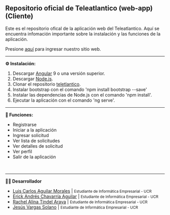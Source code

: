 ## Repositorio oficial de Teleatlantico (web-app) (Cliente)
Este es el repositorio ofical de la aplicación web del Teleatlantico. Aquí se encuentra infomación importante sobre la instalación y las funciones de la aplicación. 

Presione [aquí](https://teleatlantico-soporte.vercel.app/login "Teleatlantico") para ingresar nuestro sitio web.

---

**⚙️ Instalación:**
1. Descargar [Angular](https://angular.io/guide/setup-local "Descargar Angular") 9 o una versión superior. 
2. Descargar [Node.js](https://nodejs.org/en/ "Descargar Node.js"). 
3. Clonar el repositorio [teletlantico](https://github.com/rachel-tindel/IF4101-Soporte-Frontend.git "teletlantico").
4. Instalar bootstrap con el comando 'npm install bootstrap --save'
5. Instalar las dependencias de Node.js con el comando 'npm install'.
6. Ejecutar la aplicación con el comando 'ng serve'.

---

**📌 Funciones:**
*  Registrarse
*  Iniciar a la aplicación
*  Ingresar solicitud
*  Ver lista de solicitudes
*  Ver detalles de solicitud
*  Ver perfil
*  Salir de la aplicación
<br>

---
**👨‍💼 Desarrollador**
* [Luis Carlos Aguilar Morales](https://github.com/luiscaguilarucr "Github profile") | <small>Estudiante de Informática Empresarial - UCR</small>
* [Erick Andrés Chavarría Aguilar](https://github.com/ErickChAg "Github profile") | <small>Estudiante de Informática Empresarial - UCR</small>
* [Rachel Alina Tindel Araya](https://github.com/rachel-tindel "Github profile") | <small>Estudiante de Informática Empresarial - UCR</small>
* [Jesús Vargas Solano](https://github.com/jesusvase "Github profile") | <small>Estudiante de Informática Empresarial - UCR</small>
